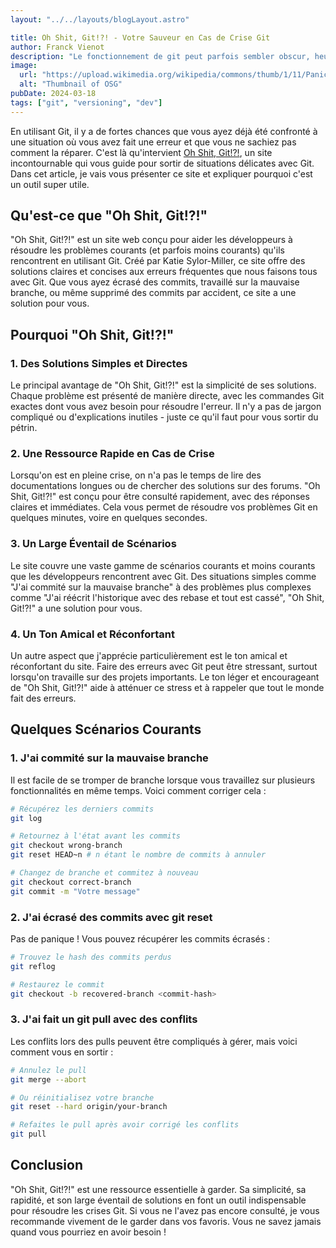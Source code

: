```yaml
---
layout: "../../layouts/blogLayout.astro"

title: Oh Shit, Git!?! - Votre Sauveur en Cas de Crise Git
author: Franck Vienot
description: "Le fonctionnement de git peut parfois sembler obscur, heureusement il y a des outils pour nous aider..."
image:
  url: "https://upload.wikimedia.org/wikipedia/commons/thumb/1/11/Panic_button.jpg/800px-Panic_button.jpg?20110223110826"
  alt: "Thumbnail of OSG"
pubDate: 2024-03-18
tags: ["git", "versioning", "dev"]
---
```


En utilisant Git, il y a de fortes chances que vous ayez déjà été confronté à une situation où vous avez fait une erreur et que vous ne sachiez pas comment la réparer. C'est là qu'intervient [Oh Shit, Git!?!](https://ohshitgit.com/), un site incontournable qui vous guide pour sortir de situations délicates avec Git. Dans cet article, je vais vous présenter ce site et expliquer pourquoi c'est un outil super utile.

## Qu'est-ce que "Oh Shit, Git!?!"

"Oh Shit, Git!?!" est un site web conçu pour aider les développeurs à résoudre les problèmes courants (et parfois moins courants) qu'ils rencontrent en utilisant Git. Créé par Katie Sylor-Miller, ce site offre des solutions claires et concises aux erreurs fréquentes que nous faisons tous avec Git. Que vous ayez écrasé des commits, travaillé sur la mauvaise branche, ou même supprimé des commits par accident, ce site a une solution pour vous.

## Pourquoi "Oh Shit, Git!?!"

### 1. Des Solutions Simples et Directes

Le principal avantage de "Oh Shit, Git!?!" est la simplicité de ses solutions. Chaque problème est présenté de manière directe, avec les commandes Git exactes dont vous avez besoin pour résoudre l'erreur. Il n'y a pas de jargon compliqué ou d'explications inutiles - juste ce qu'il faut pour vous sortir du pétrin.

### 2. Une Ressource Rapide en Cas de Crise

Lorsqu'on est en pleine crise, on n'a pas le temps de lire des documentations longues ou de chercher des solutions sur des forums. "Oh Shit, Git!?!" est conçu pour être consulté rapidement, avec des réponses claires et immédiates. Cela vous permet de résoudre vos problèmes Git en quelques minutes, voire en quelques secondes.

### 3. Un Large Éventail de Scénarios

Le site couvre une vaste gamme de scénarios courants et moins courants que les développeurs rencontrent avec Git. Des situations simples comme "J'ai commité sur la mauvaise branche" à des problèmes plus complexes comme "J'ai réécrit l'historique avec des rebase et tout est cassé", "Oh Shit, Git!?!" a une solution pour vous.

### 4. Un Ton Amical et Réconfortant

Un autre aspect que j'apprécie particulièrement est le ton amical et réconfortant du site. Faire des erreurs avec Git peut être stressant, surtout lorsqu'on travaille sur des projets importants. Le ton léger et encourageant de "Oh Shit, Git!?!" aide à atténuer ce stress et à rappeler que tout le monde fait des erreurs.

## Quelques Scénarios Courants

### 1. J'ai commité sur la mauvaise branche

Il est facile de se tromper de branche lorsque vous travaillez sur plusieurs fonctionnalités en même temps. Voici comment corriger cela :

```bash
# Récupérez les derniers commits
git log

# Retournez à l'état avant les commits
git checkout wrong-branch
git reset HEAD~n # n étant le nombre de commits à annuler

# Changez de branche et commitez à nouveau
git checkout correct-branch
git commit -m "Votre message"
```

### 2. J'ai écrasé des commits avec git reset

Pas de panique ! Vous pouvez récupérer les commits écrasés :

```bash
# Trouvez le hash des commits perdus
git reflog

# Restaurez le commit
git checkout -b recovered-branch <commit-hash>
```

### 3. J'ai fait un git pull avec des conflits

Les conflits lors des pulls peuvent être compliqués à gérer, mais voici comment vous en sortir :

```bash
# Annulez le pull
git merge --abort

# Ou réinitialisez votre branche
git reset --hard origin/your-branch

# Refaites le pull après avoir corrigé les conflits
git pull
```

## Conclusion

"Oh Shit, Git!?!" est une ressource essentielle à garder. Sa simplicité, sa rapidité, et son large éventail de solutions en font un outil indispensable pour résoudre les crises Git. Si vous ne l'avez pas encore consulté, je vous recommande vivement de le garder dans vos favoris. Vous ne savez jamais quand vous pourriez en avoir besoin !
